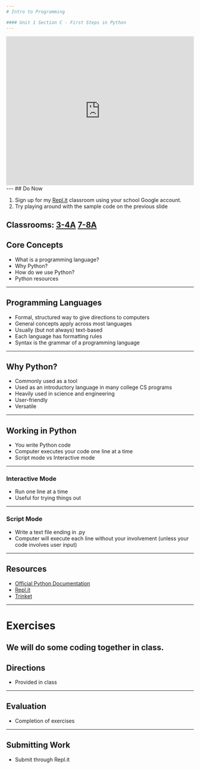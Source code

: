```yaml
---
# Intro to Programming

#### Unit 1 Section C - First Steps in Python
---
```

<iframe height="400px" width="100%" src="https://repl.it/@jacquelinegerstein/AffectionateVillainousDesigners?lite=true" scrolling="no" frameborder="no" allowtransparency="true" allowfullscreen="true" sandbox="allow-forms allow-pointer-lock allow-popups allow-same-origin allow-scripts allow-modals"></iframe>
---
## Do Now

1. Sign up for my [Repl.it](https://repl.it/) classroom using your school Google account.
2. Try playing around with the sample code on the previous slide

Classrooms:
[3-4A](https://repl.it/classroom/invite/XnQpG5C)
[7-8A](https://repl.it/classroom/invite/ZBHR1WJ)
---
## Core Concepts

* What is a programming language?
* Why Python?
* How do we use Python?
* Python resources
---
## Programming Languages

* Formal, structured way to give directions to computers
* General concepts apply across most languages
* Usually (but not always) text-based
* Each language has formatting rules
* Syntax is the grammar of a programming language
---
## Why Python?

* Commonly used as a tool
* Used as an introductory language in many college CS programs
* Heavily used in science and engineering
* User-friendly
* Versatile
---
## Working in Python

* You write Python code
* Computer executes your code one line at a time
* Script mode vs Interactive mode
---
### Interactive Mode

* Run one line at a time
* Useful for trying things out
---
### Script Mode

* Write a text file ending in .py
* Computer will execute each line without your involvement (unless your code involves user input)
---
## Resources

* [Official Python Documentation](https://docs.python.org/3/)
* [Repl.it](https://repl.it/)
* [Trinket](https://trinket.io/)
---
# Exercises

We will do some coding together in class.
---
## Directions

* Provided in class
---
## Evaluation

* Completion of exercises
---
## Submitting Work

* Submit through Repl.it
